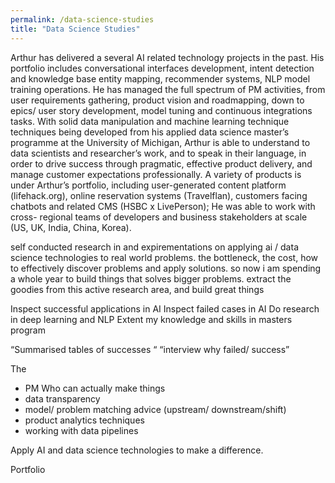 ```yaml
---
permalink: /data-science-studies
title: "Data Science Studies"
---
```



Arthur has delivered a several AI related technology projects in the past. His portfolio includes conversational interfaces development, intent detection and knowledge base entity mapping, recommender systems, NLP model training operations.
He has managed the full spectrum of PM activities, from user requirements gathering, product vision and roadmapping, down to epics/ user story development, model tuning and continuous integrations tasks.
With solid data manipulation and machine learning technique techniques being developed from his applied data science master’s programme at the University of Michigan, Arthur is able to understand to data scientists and researcher’s work, and to speak in their language, in order to drive success through pragmatic, effective product delivery, and manage customer expectations professionally.
A variety of products is under Arthur’s portfolio, including user-generated content platform (lifehack.org), online reservation systems (Travelflan), customers facing chatbots and related CMS (HSBC x LivePerson); He was able to work with cross- regional teams of developers and business stakeholders at scale (US, UK, India, China, Korea).



self conducted research in and expirementations on applying ai / data science technologies to real world problems. the bottleneck, the cost, how to effectively discover problems and apply solutions. so now i am spending a whole year to build things that solves bigger problems. extract the goodies from this active research area, and build great things


Inspect successful applications in AI
Inspect failed cases in AI
Do research in deep learning and NLP
Extent my knowledge and skills in masters program

“Summarised tables of successes “
“interview why failed/ success”

The 



- PM Who can actually make things
- data transparency
- model/ problem matching advice (upstream/ downstream/shift)
- product analytics techniques
- working with data pipelines

Apply AI and data science technologies to make a difference.

Portfolio